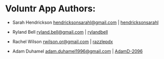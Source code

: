 # Voluntr App Authors:

* Sarah Hendrickson <hendricksonsarahl@gmail.com> | [hendricksonsarahl](https://github.com/hendricksonsarahl)

* Ryland Bell <ryland.bell@gmail.com> | [rylandbell](https://github.com/rylandbell)

* Rachel Wilson <rwilson.or@gmail.com> | [razzlepdx](https://github.com/razzlepdx)

* Adam Duhamel <adam.duhamel1996@gmail.com> | [AdamD-2096](https://github.com/AdamD-2096)

